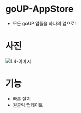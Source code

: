 # goUP-AppStore
- 모든 goUP 앱들을 하나의 앱으로!

# 사진
![1.4-이미지](https://github.com/Error-ForestofMaking/goUP-AppStore/assets/128959567/eedeed58-61ab-4e17-b340-49a77064b9b9)

# 기능
- 빠른 설치
- 원클릭 업데이트
